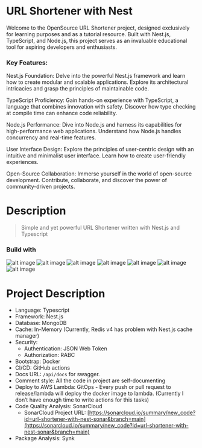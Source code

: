# URL Shortener with Nest

Welcome to the OpenSource URL Shortener project, designed exclusively for learning purposes and as a tutorial resource. Built with Nest.js, TypeScript, and Node.js, this project serves as an invaluable educational tool for aspiring developers and enthusiasts.

### Key Features: ###

Nest.js Foundation: Delve into the powerful Nest.js framework and learn how to create modular and scalable applications. Explore its architectural intricacies and grasp the principles of maintainable code.

TypeScript Proficiency: Gain hands-on experience with TypeScript, a language that combines innovation with safety. Discover how type checking at compile time can enhance code reliability.

Node.js Performance: Dive into Node.js and harness its capabilities for high-performance web applications. Understand how Node.js handles concurrency and real-time features.

User Interface Design: Explore the principles of user-centric design with an intuitive and minimalist user interface. Learn how to create user-friendly experiences.

Open-Source Collaboration: Immerse yourself in the world of open-source development. Contribute, collaborate, and discover the power of community-driven projects.

# Description

> Simple and yet powerful URL Shortener written with Nest.js and Typescript

### Build with ###

![alt image](https://img.shields.io/badge/Node.js-43853D?style=for-the-badge&logo=node.js&logoColor=white) ![alt image](https://img.shields.io/badge/TypeScript-007ACC?style=for-the-badge&logo=typescript&logoColor=white) ![alt image](https://img.shields.io/badge/Jest-323330?style=for-the-badge&logo=Jest&logoColor=white) ![alt image](https://img.shields.io/badge/GitHub_Actions-2088FF?style=for-the-badge&logo=github-actions&logoColor=white) ![alt image](https://img.shields.io/badge/Sonar%20cloud-F3702A?style=for-the-badge&logo=sonarcloud&logoColor=white) ![alt image](https://img.shields.io/badge/Snyk-4C4A73?style=for-the-badge&logo=snyk&logoColor=white) ![alt image](https://img.shields.io/badge/json%20web%20tokens-323330?style=for-the-badge&logo=json-web-tokens&logoColor=pink)

# Project Description

- Language: Typescript
- Framework: Nest.js
- Database: MongoDB
- Cache: In-Memory (Currently, Redis v4 has problem with Nest.js cache manager)
- Security:
  - Authentication: JSON Web Token
  - Authorization: RABC
- Bootstrap: Docker
- CI/CD: GitHub actions
- Docs URL: `/api/docs` for swagger.
- Comment style: All the code in project are self-documenting
- Deploy to AWS Lambda: GitOps - Every push or pull request to release/lambda will deploy the docker image to lambda. (Currently I don’t have enough time to write actions for this tasks)
- Code Quality Analysis: SonarCloud
  - SonarCloud Project URL: [https://sonarcloud.io/summary/new_code?id=url-shortener-with-nest-sonar&branch=main](https://sonarcloud.io/summary/new_code?id=url-shortener-with-nest-sonar&branch=main)
- Package Analysis: Synk
